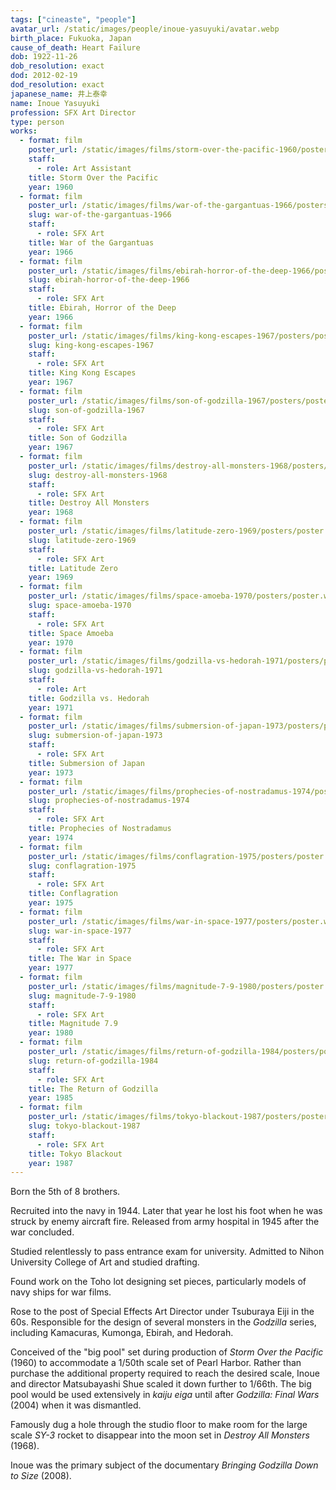 ```yaml
---
tags: ["cineaste", "people"]
avatar_url: /static/images/people/inoue-yasuyuki/avatar.webp
birth_place: Fukuoka, Japan
cause_of_death: Heart Failure
dob: 1922-11-26
dob_resolution: exact
dod: 2012-02-19
dod_resolution: exact
japanese_name: 井上泰幸
name: Inoue Yasuyuki
profession: SFX Art Director
type: person
works:
  - format: film
    poster_url: /static/images/films/storm-over-the-pacific-1960/posters/poster.webp
    staff:
      - role: Art Assistant
    title: Storm Over the Pacific
    year: 1960
  - format: film
    poster_url: /static/images/films/war-of-the-gargantuas-1966/posters/poster.webp
    slug: war-of-the-gargantuas-1966
    staff:
      - role: SFX Art
    title: War of the Gargantuas
    year: 1966
  - format: film
    poster_url: /static/images/films/ebirah-horror-of-the-deep-1966/posters/poster.webp
    slug: ebirah-horror-of-the-deep-1966
    staff:
      - role: SFX Art
    title: Ebirah, Horror of the Deep
    year: 1966
  - format: film
    poster_url: /static/images/films/king-kong-escapes-1967/posters/poster.webp
    slug: king-kong-escapes-1967
    staff:
      - role: SFX Art
    title: King Kong Escapes
    year: 1967
  - format: film
    poster_url: /static/images/films/son-of-godzilla-1967/posters/poster.webp
    slug: son-of-godzilla-1967
    staff:
      - role: SFX Art
    title: Son of Godzilla
    year: 1967
  - format: film
    poster_url: /static/images/films/destroy-all-monsters-1968/posters/poster.webp
    slug: destroy-all-monsters-1968
    staff:
      - role: SFX Art
    title: Destroy All Monsters
    year: 1968
  - format: film
    poster_url: /static/images/films/latitude-zero-1969/posters/poster.webp
    slug: latitude-zero-1969
    staff:
      - role: SFX Art
    title: Latitude Zero
    year: 1969
  - format: film
    poster_url: /static/images/films/space-amoeba-1970/posters/poster.webp
    slug: space-amoeba-1970
    staff:
      - role: SFX Art
    title: Space Amoeba
    year: 1970
  - format: film
    poster_url: /static/images/films/godzilla-vs-hedorah-1971/posters/poster.webp
    slug: godzilla-vs-hedorah-1971
    staff:
      - role: Art
    title: Godzilla vs. Hedorah
    year: 1971
  - format: film
    poster_url: /static/images/films/submersion-of-japan-1973/posters/poster.webp
    slug: submersion-of-japan-1973
    staff:
      - role: SFX Art
    title: Submersion of Japan
    year: 1973
  - format: film
    poster_url: /static/images/films/prophecies-of-nostradamus-1974/posters/poster.webp
    slug: prophecies-of-nostradamus-1974
    staff:
      - role: SFX Art
    title: Prophecies of Nostradamus
    year: 1974
  - format: film
    poster_url: /static/images/films/conflagration-1975/posters/poster.webp
    slug: conflagration-1975
    staff:
      - role: SFX Art
    title: Conflagration
    year: 1975
  - format: film
    poster_url: /static/images/films/war-in-space-1977/posters/poster.webp
    slug: war-in-space-1977
    staff:
      - role: SFX Art
    title: The War in Space
    year: 1977
  - format: film
    poster_url: /static/images/films/magnitude-7-9-1980/posters/poster.webp
    slug: magnitude-7-9-1980
    staff:
      - role: SFX Art
    title: Magnitude 7.9
    year: 1980
  - format: film
    poster_url: /static/images/films/return-of-godzilla-1984/posters/poster.webp
    slug: return-of-godzilla-1984
    staff:
      - role: SFX Art
    title: The Return of Godzilla
    year: 1985
  - format: film
    poster_url: /static/images/films/tokyo-blackout-1987/posters/poster.webp
    slug: tokyo-blackout-1987
    staff:
      - role: SFX Art
    title: Tokyo Blackout
    year: 1987
---
```


Born the 5th of 8 brothers.

Recruited into the navy in 1944. Later that year he lost his foot when he was
struck by enemy aircraft fire. Released from army hospital in 1945 after the war
concluded.

Studied relentlessly to pass entrance exam for university. Admitted to Nihon
University College of Art and studied drafting.

Found work on the Toho lot designing set pieces, particularly models of navy
ships for war films.

Rose to the post of Special Effects Art Director under Tsuburaya Eiji in the
60s. Responsible for the design of several monsters in the <i>Godzilla</i>
series, including Kamacuras, Kumonga, Ebirah, and Hedorah.

Conceived of the "big pool" set during production of <i>Storm Over the
Pacific</i> (1960) to accommodate a 1/50th scale set of Pearl Harbor. Rather
than purchase the additional property required to reach the desired scale, Inoue
and director Matsubayashi Shue scaled it down further to 1/66th. The big pool
would be used extensively in <i>kaiju eiga</i> until after <i>Godzilla: Final
Wars</i> (2004) when it was dismantled.

Famously dug a hole through the studio floor to make room for the large scale
<i>SY-3</i> rocket to disappear into the moon set in <i>Destroy All Monsters</i>
(1968).

Inoue was the primary subject of the documentary <i>Bringing Godzilla Down to
Size</i> (2008).
